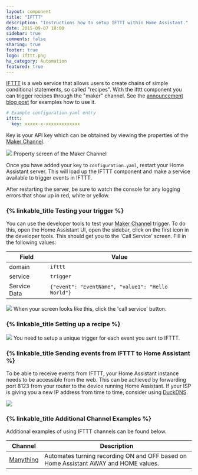 ```yaml
---
layout: component
title: "IFTTT"
description: "Instructions how to setup IFTTT within Home Assistant."
date: 2015-09-07 18:00
sidebar: true
comments: false
sharing: true
footer: true
logo: ifttt.png
ha_category: Automation
featured: true
---
```


[IFTTT](https://ifttt.com) is a web service that allows users to create chains of simple conditional
statements, so called "recipes". With the ifttt component you can trigger recipes through the "maker"
channel. See the [announcement blog post](/blog/2015/09/13/home-assistant-meets-ifttt/) for examples
how to use it.

```yaml
# Example configuration.yaml entry
ifttt:
  key: xxxxx-x-xxxxxxxxxxxxx
```

Key is your API key which can be obtained by viewing the properties of the [Maker Channel](https://ifttt.com/maker).

<p class='img'>
<img src='/images/components/ifttt/finding_key.png' />
Property screen of the Maker Channel
</p>

Once you have added your key to `configuration.yaml`, restart your Home Assistant server. This will load up the IFTTT component and make a service available to trigger events in IFTTT.

<p class='note'>
After restarting the server, be sure to watch the console for any logging errors that show up in red, white or yellow.
</p>

### {% linkable_title Testing your trigger %}

You can use the developer tools to test your [Maker Channel](https://ifttt.com/maker) trigger. To do this, open the Home Assistant UI, open the sidebar, click on the first icon in the developer tools. This should get you to the 'Call Service' screen. Fill in the following values:

Field | Value
----- | -----
domain | `ifttt`
service | `trigger`
Service Data | `{"event": "EventName", "value1": "Hello World"}`

<p class='img'>
<img src='/images/components/ifttt/testing_service.png' />
When your screen looks like this, click the 'call service' button.
</p>

### {% linkable_title Setting up a recipe %}

<p class='img'>
<img src='/images/components/ifttt/setup_trigger.png' />
You need to setup a unique trigger for each event you sent to IFTTT.
</p>

### {% linkable_title Sending events from IFTTT to Home Assistant %}

To be able to receive events from IFTTT, your Home Assistant instance needs to be accessible from
the web. This can be achieved by forwarding port 8123 from your router to the device running Home
Assistant. If your ISP is giving you a new IP address from time to time, consider using
[DuckDNS][duck-dns].

[duck-dns]: https://duckdns.org

<p class='img'>
<img src='/images/components/ifttt/IFTTT_to_HA.png' />
</p>

### {% linkable_title Additional Channel Examples %}
Additional examples of using IFTTT channels can be found below.

Channel | Description
----- | -----
[Manything](/components/ifttt.manything/) | Automates turning recording ON and OFF based on Home Assistant AWAY and HOME values.
